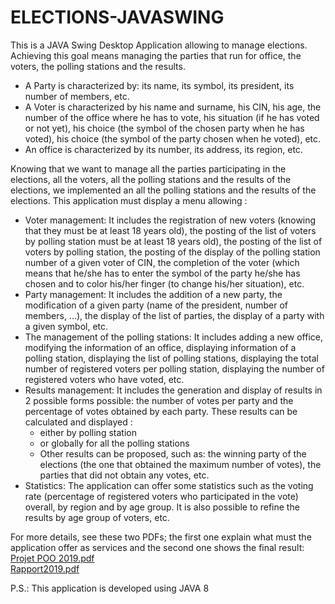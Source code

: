 # ELECTIONS-JAVASWING
This is a JAVA Swing Desktop Application allowing to manage elections. Achieving this goal means 
managing the parties that run for office, the voters, the polling stations and the results.
* A Party is characterized by: its name, its symbol, its president, its number of members,
etc.
* A Voter is characterized by his name and surname, his CIN, his age, the number of the office where he has to vote, his situation (if he has voted or not yet), his choice (the symbol of the chosen party when he has voted), his choice (the symbol of the party chosen when he voted), etc.
* An office is characterized by its number, its address, its region, etc.

Knowing that we want to manage all the parties participating in the elections, all the voters, all the polling stations and the results of the elections, we implemented an all the polling stations and the results of the elections. This application must display a menu allowing :
* Voter management: It includes the registration of new voters (knowing that they must be at least 18 years old), the posting of the list of voters by polling station must be at least 18 years old), the posting of the list of voters by polling station, the posting of the display of the polling station number of a given voter of CIN, the completion of the voter (which means that he/she has to enter the symbol of the party he/she has chosen and to color his/her finger (to change his/her situation), etc.
* Party management: It includes the addition of a new party, the modification of a given party (name of the president, number of members, ...), the display of the list of parties, the display of a party with a given symbol, etc.
* The management of the polling stations: It includes adding a new office, modifying the information of an office, displaying information of a polling station, displaying the list of polling stations, displaying the total number of registered voters per polling station, displaying the number of registered voters who have voted, etc.
* Results management: It includes the generation and display of results in 2 possible forms possible: the number of votes per party and the percentage of votes obtained by each party. These results can be calculated and displayed :
  * either by polling station
  * or globally for all the polling stations
  * Other results can be proposed, such as: the winning party of the elections (the one that obtained the maximum number of votes), the parties that did not obtain any votes, etc.
* Statistics: The application can offer some statistics such as the voting rate  (percentage of registered voters who participated in the vote) overall, by region and by age group. It is also possible to refine the results by age group of voters, etc.

For more details, see these two PDFs; the first one explain what must the application offer as services and the second one shows the final result:</br>[Projet POO 2019.pdf](https://github.com/Trabelsi-Development/ELECTIONS-JAVASWING/files/9002851/Projet.POO.2019.pdf)</br>[Rapport2019.pdf](https://github.com/Trabelsi-Development/ELECTIONS-JAVASWING/files/9002877/Rapport2019.pdf)

P.S.: This application is developed using JAVA 8
